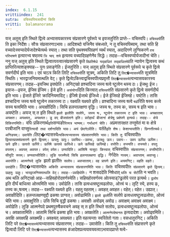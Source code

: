 ```yaml
---
index:  6.1.15
vrittiindex:  241
sutra:  वचिस्वपियजादीनां किति
vritti:  balamanorama 
---
```


यज् अतुस् इति स्थिते द्वित्वे अभ्यासयकारस्य संप्रसारणे पूर्वरूपे च इयजतुरिति प्राप्ते-- वचिस्वपि। `वचिस्वपी`ति ति इका निर्देशः। सौत्रः संप्रसारणाऽभावः। आदिशब्दो यजिनैव संबध्यते, न तु वचिस्वपिब्याम्, तथा सति हि वच्यादेःस्वप्यादेर्यजादेश्चेत्यर्थः स्यात्। तथा सति पृथक्स्वपिग्रहणं व्यर्थं स्यात्, अदादिगणे लुग्विकरणे `वच परिभाषणे` इत्यारभ्य षष्ठस्य `ञि ष्वप् शये` इत्यस्य वच्यादिग्रहणेनैव सिद्धेः। तदाह--वचिस्वप्योर्यजादीनां चेति। ननु यज् अतुस् इति स्थिते द्वित्वात्परत्वात्संप्रसारणे कृते `विप्रतिषेधे यद्बाधितं तद्बाधितमेवे`ति न्यायेन द्वित्वस्य कथं प्राप्तिरित्याशङ्क्याह-- पुनः प्रसङ्गेति। ईजतुरिति। यज् अतुस् इति स्थिते संप्रसारणे पूर्वरूपे च कृते द्वित्वे सवर्णदीर्घ इति भावः। एवं चाऽत्र किति लिटि `वचिस्वपी`ति सूत्रम्, अकिति लिटि तु `लिट�भ्यासस्ये`ति सूत्रमिति स्थितिः। भारद्वाजनियमात्थलि वेट्। कृते द्वित्वेऽकित्त्वाद्वचिस्वपीत्यप्रवृत्तौ `लिट�भ्यासस्ये`त्यभ्यासयकारस्य संप्रसारणम्। तदाह--इयजिथ इयष्ठेति। अनिट्पक्षे व्रश्चादिना जस्य षत्वे ष्टुत्वेन थस्य ठः। ईजथुः ईज। इयाज--इयज, ईजिव ईजिम। ईजे इति। `असंयोगा`दिति कित्त्वात् `वचिस्वपी`ति संप्रसारणे कृते द्वित्वे सवर्णदीर्घ इति भावः। ईजाते ईजिरे क्रादिनियमादिट्। ईजिषे ईजाथे ईजिध्वे। ईजे ईजिवहे ईजिमहे। यष्टेति। तासि व्रश्चादिना जस्य षत्वे ष्टुत्वेन तकारस्य टः। यक्ष्यति यक्ष्यते इति। व्रश्चादिना जस्य षत्वे `षढो`रिति षस्य कत्वे सस्य षत्वमिति भावः। अयाक्षीदिति। सिचि हलन्तलक्षणा वृद्धिः। जस्य षः, तस्य कः, सस्य ष इति भावः। अयष्टेति। अयज् स् त इति स्थिते `झलो झलीति सलोपे, जस्य षः, ष्टुत्वेन तकारस्य ट इति भावः। अयक्षाताम् अयक्षत। अयक्ष्यत्, अयक्ष्यत। डु वप् बीजसंताने इति। प्ररोहार्थं बीजानां क्षेत्रेषु प्रक्षेपणे इत्यर्थः। तदाह-- क्षेत्रे विकिरणमिति। `वपिः प्रकिरणार्थ` इति `सन्यङो`रित्यत्र भाष्यम्। गर्भाधानं चेति। `अप्रमत्तारक्षत तन्तुमेतं मा वः क्षेत्रे परबीजानि वाप्सु`रित्यादौ तथा दर्शनादिति भावः। अयं छेदनेऽपीति। `वर्तते` इति शेषः। केशान्वपतीति। छिनत्तीत्यर्थः। अनिडयम्। उवापेति। `लिट�भ्यासस्ये`त्यकित्यभ्यासस्य संप्रसारणमिति भावः। किति तु `वचिस्वपी`ति द्वित्वात्प्राक्संप्रसारणे कृते द्वित्वम्। ऊपतुः ऊपुः। उवपिथ--उवप्थ, ऊपथुः ऊप। उवाप-- उवप ऊपिव ऊपिम। ऊपे इति। ऊपाते ऊपिरे। ऊपिषे ऊपाथे ऊपिध्वे। ऊपे ऊपिवहे ऊपिमहे। वप्तेति। वप्स्यति। वप्स्यते। वपतु वपताम्। अवपत् अवपत। वपेत् वपेत। उप्यादिति। आशिषि यासुटः कित्त्वात् `वचिस्वपी`ति संप्रसारणम्। वप्सीष्टेति। सीयुटि रूपम्। प्रण्यवाप्सीदिति। लुङि परस्मैपदे सिचि हलन्तलक्षणा वृद्धिः। `नेर्गदे`ति णत्वम्। अवाप्ताम् अवाप्सुः। अवप्तेति। आत्मनेपदे लुङि `झलो झली`ति सलोपः। अवप्साताम्। वह प्रापणे इति। अयमनिट्। वहति वहते। उवाहेति। `लिट�भ्यासस्ये`ति अकिति अभ्यासस्य संप्रसारणमिति भावः। किति `वचिस्वपी`ति संप्रसारणे कृते द्वित्वम्। ऊहतुः ऊहुः। भारद्वाजनियमात्थलि वेट्। तदाह--उवहिथेति। `न शसददेति निषेधात् `थलि च सेटी`ति न भवति। अथ थलि अनिट्पक्षे आह--सहिवहोरोदवर्णस्येति। सहिवहोरवर्णस्य ओत्स्याड्?ढ्रलोपे परत इत्यर्थः। `ढ्रलोप` इति दीर्घं बाधित्वा ओत्त्वमिति भावः। उवोढेति। तासि ढत्वधत्वष्टुत्वढलोपाः, ओत्त्वं च। लृटि स्ये, हस्य ढः, तस्य कः,षत्वम्। तदाह-- वक्ष्यति वक्ष्यते इति। वहतु वहताम्। अवहत् अवहत। वहेत्। वहेत। उह्यात्। अवाक्षीदिति। हलन्तलक्षणवृद्दौ ढकषाः प्राग्वत्। अवोढामिति। `झलो झली`ति सलोपे ढत्वधत्वष्टुत्वढलोपाः, ओत्त्वं चेति भावः। अवाक्षुरिति। उसि सिचि वृद्धौ ढकषाः। अवाक्षीः अवोढम् अवोढ। अवाक्षम् अवाक्ष्व अवाक्ष्म। अवोढेति। लुङि आत्मनेपदे प्रथमपुरुषैकवचने अवह् स् त इति स्थिते सलोपः, ढत्वधत्वष्टुत्वढलोपाः, ओत्त्वं च। अवक्षातामिति। आतामि सिचि ढकषा इति भावः। अवक्षतेति। `आत्मनेपदेष्वनतः` इत्यदादेशः। अवोढ्वमिति। अवक्षि अवक्ष्वहि अवक्ष्महि। अवक्ष्यत् अवक्ष्यत। इति वहत्यन्ताः स्वरितेतो गताः। वसधातुरनिट्। अकिति लिटि परे `लिट�भ्यासस्ये`त्यभ्यासस्य संप्रसारणम्। तदाह-- उवासेति। किति तु `वचिस्वपी`ति संप्रासरणे कृते द्वित्वादौ लिटि परे `लिट�भ्यासस्ये`त्यभ्यासस्य #आदेशप्रत्ययावयवत्वाऽभावादप्राप्ते षत्वे-


